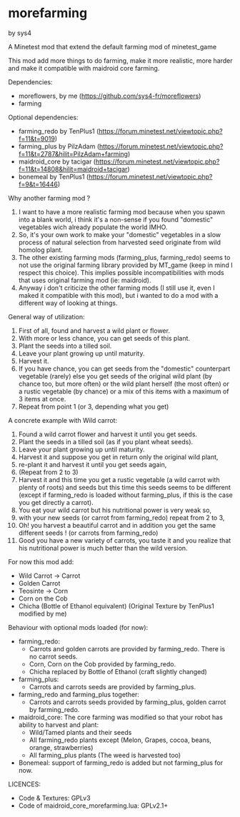 # morefarming
by sys4

A Minetest mod that extend the default farming mod of minetest_game

This mod add more things to do farming, make it more realistic, more harder and make it compatible with maidroid core farming.

Dependencies:
* moreflowers, by me (https://github.com/sys4-fr/moreflowers)
* farming

Optional dependencies:
* farming_redo by TenPlus1 (https://forum.minetest.net/viewtopic.php?f=11&t=9019)
* farming_plus by PilzAdam (https://forum.minetest.net/viewtopic.php?f=11&t=2787&hilit=PilzAdam+farming)
* maidroid_core by tacigar (https://forum.minetest.net/viewtopic.php?f=11&t=14808&hilit=maidroid+tacigar)
* bonemeal by TenPlus1 (https://forum.minetest.net/viewtopic.php?f=9&t=16446)

Why another farming mod ?
1. I want to have a more realistic farming mod because when you spawn into a blank world, i think it's a non-sense if you found "domestic" vegetables wich already populate the world IMHO.
2. So, it's your own work to make your "domestic" vegetables in a slow process of natural selection from harvested seed originate from wild homolog plant.
3. The other existing farming mods (farming_plus, farming_redo) seems to not use the original farming library provided by MT_game (keep in mind I respect this choice). This implies possible incompatibilities with mods that uses original farming mod (ie: maidroid).
4. Anyway i don't criticize the other farming mods (I still use it, even I maked it compatible with this mod), but i wanted to do a mod with a different way of looking at things.

General way of utilization:
1. First of all, found and harvest a wild plant or flower.
2. With more or less chance, you can get seeds of this plant.
3. Plant the seeds into a tilled soil.
4. Leave your plant growing up until maturity.
5. Harvest it.
6. If you have chance, you can get seeds from the "domestic" counterpart vegetable (rarely) else you get seeds of the original wild plant (by chance too, but more often) or the wild plant herself (the most often) or a rustic vegetable (by chance) or a mix of this items with a maximum of 3 items at once.
7. Repeat from point 1 (or 3, depending what you get)

A concrete example with Wild carrot:
1. Found a wild carrot flower and harvest it until you get seeds.
2. Plant the seeds in a tilled soil (as if you plant wheat seeds).
3. Leave your plant growing up until maturity.
4. Harvest it and suppose you get in return only the original wild plant,
5. re-plant it and harvest it until you get seeds again,
6. (Repeat from 2 to 3)
7. Harvest it and this time you get a rustic vegetable (a wild carrot with plenty of roots) and seeds but this time this seeds seems to be different (except if farming_redo is loaded without farming_plus, if this is the case you get directly a carrot).
8. You eat your wild carrot but his nutritional power is very weak so,
9. with your new seeds (or carrot from farming_redo) repeat from 2 to 3,
10. Oh! you harvest a beautiful carrot and in addition you get the same different seeds ! (or carrots from farming_redo)
11. Good you have a new variety of carrots, you taste it and you realize that his nutritional power is much better than the wild version.

For now this mod add:
* Wild Carrot -> Carrot
* Golden Carrot
* Teosinte -> Corn
* Corn on the Cob
* Chicha (Bottle of Ethanol equivalent) (Original Texture by TenPlus1 modified by me)

Behaviour with optional mods loaded (for now):
* farming_redo:
  * Carrots and golden carrots are provided by farming_redo. There is no carrot seeds.
  * Corn, Corn on the Cob provided by farming_redo.
  * Chicha replaced by Bottle of Ethanol (craft slightly changed)
* farming_plus:
  * Carrots and carrots seeds are provided by farming_plus.
* farming_redo and farming_plus together:
  * Carrots and carrots seeds provided by farming_plus, golden carrot by farming_redo.
* maidroid_core: The core farming was modified so that your robot has ability to harvest and plant:
  * Wild/Tamed plants and their seeds
  * All farming_redo plants except (Melon, Grapes, cocoa, beans, orange, strawberries)
  * All farming_plus plants (The weed is harvested too)
* Bonemeal: support of farming_redo is added but not farming_plus for now.

LICENCES:
* Code & Textures: GPLv3
* Code of maidroid_core_morefarming.lua: GPLv2.1+

